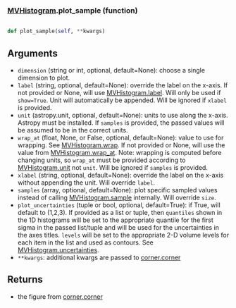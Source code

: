 ### [MVHistogram](MVHistogram.md).plot_sample (function)


```py

def plot_sample(self, **kwargs)

```



Arguments
---------
* `dimension` (string or int, optional, default=None): choose a single
    dimension to plot.
* `label` (string, optional, default=None): override the label on the
    x-axis.  If not provided or None, will use [MVHistogram.label](MVHistogram.label.md).  Will
    only be used if `show=True`.  Unit will automatically be appended.
    Will be ignored if `xlabel` is provided.
* `unit` (astropy.unit, optional, default=None): units to use along
    the x-axis.  Astropy must be installed.  If `samples` is provided,
    the passed values will be assumed to be in the correct units.
* `wrap_at` (float, None, or False, optional, default=None): value to
    use for wrapping.  See [MVHistogram.wrap](MVHistogram.wrap.md).  If not provided or None,
    will use the value from [MVHistogram.wrap_at](MVHistogram.wrap_at.md).  Note: wrapping is
    computed before changing units, so `wrap_at` must be provided
    according to [MVHistogram.unit](MVHistogram.unit.md) not `unit`.  Will be ignored
    if `samples` is provided.
* `xlabel` (string, optional, default=None): override the label on the
    x-axis without appending the unit.  Will override `label`.
* `samples` (array, optional, default=None): plot specific sampled
    values instead of calling [MVHistogram.sample](MVHistogram.sample.md) internally.  Will override
    `size`.
* `plot_uncertainties` (tuple or bool, optional, default=True): if True,
    will default to (1,2,3).
    If provided as a list or tuple, then `quantiles` shown in the 1D
    histograms will be set to the appropriate quantile for the first
    sigma in the passed list/tuple and will be used for the uncertainties
    in the axes titles. `levels` will be set to the appropriate 2-D volume levels for each
    item in the list and used as contours. See [MVHistogram.uncertainties](MVHistogram.uncertainties.md).
* `**kwargs`: additional kwargs are passed to [corner.corner](https://corner.readthedocs.io/en/latest/api.html#corner.corner)

Returns
------------
* the figure from [corner.corner](https://corner.readthedocs.io/en/latest/api.html#corner.corner)

